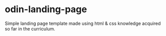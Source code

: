 # odin-landing-page
Simple landing page template made using html & css knowledge acquired so far in the curriculum.

 
